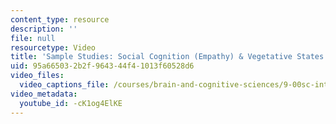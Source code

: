 ```yaml
---
content_type: resource
description: ''
file: null
resourcetype: Video
title: 'Sample Studies: Social Cognition (Empathy) & Vegetative States'
uid: 95a66503-2b2f-9643-44f4-1013f60528d6
video_files:
  video_captions_file: /courses/brain-and-cognitive-sciences/9-00sc-introduction-to-psychology-fall-2011/brain-ii/sample-studies-social-cognition-empathy-vegetative-states/-cK1og4ElKE.vtt
video_metadata:
  youtube_id: -cK1og4ElKE
---
```

